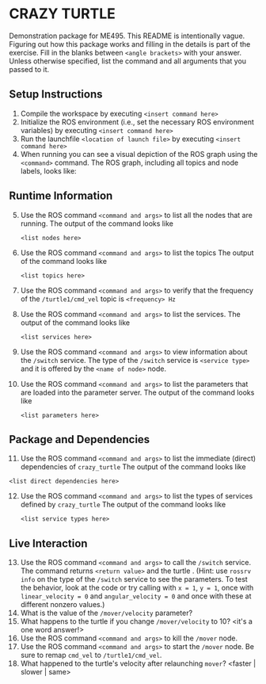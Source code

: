 # CRAZY TURTLE
Demonstration package for ME495.
This README is intentionally vague.
Figuring out how this package works and filling in the details is part of the
exercise. Fill in the blanks between `<angle brackets>` with your answer.
Unless otherwise specified, list the command and all arguments that you passed to it.

## Setup Instructions
1. Compile the workspace by executing `<insert command here>`
2. Initialize the ROS environment (i.e., set the necessary ROS environment variables) by executing `<insert command here>`
3. Run the launchfile `<location of launch file>` by executing `<insert command here>`
4. When running you can see a visual depiction of the ROS graph using the `<command>` command.
   The ROS graph, including all topics and node labels, looks like:
   ![<The ROS Graph>](<path_to_image_here_include_image_in_your_repository>)

## Runtime Information
5. Use the ROS command `<command and args>` to list all the nodes that are running.
   The output of the command looks like
   ```
   <list nodes here>
   ```
6. Use the ROS command `<command and args>` to list the topics
   The output of the command looks like
   ```
   <list topics here>
   ```

7. Use the ROS command `<command and args>` to verify that the frequency of
   the `/turtle1/cmd_vel` topic is `<frequency> Hz`

8. Use the ROS command `<command and args>` to list the services.
   The output of the command looks like
   ```
   <list services here>
   ```
9. Use the ROS command `<command and args>` to view information about the `/switch` service.
   The type of the `/switch` service is `<service type>` and it is offered by
   the `<name of node>` node.

10. Use the ROS command `<command and args>` to list the parameters that are loaded
    into the parameter server.
    The output of the command looks like
    ```
    <list parameters here>
    ```

## Package and Dependencies
11. Use the ROS command `<command and args>` to list the immediate (direct) dependencies of `crazy_turtle`
   The output of the command looks like
   ```
   <list direct dependencies here>
   ```
12. Use the ROS command `<command and args>` to list the types of services defined by `crazy_turtle`
    The output of the command looks like
    ```
    <list service types here>
    ```
## Live Interaction
13. Use the ROS command `<command and args>` to call the `/switch` service.
    The command returns `<return value>` and the turtle <brief description of what the turtle does>.
    (Hint: use `rossrv info` on the type of the `/switch` service to see the parameters.
     To test the behavior, look at the code or try calling with `x = 1`, `y = 1`, once with `linear_velocity = 0` and `angular_velocity = 0` and once with these at different nonzero values.)
14. What is the value of the `/mover/velocity` parameter? <value here>
15. What happens to the turtle if you change `/mover/velocity` to 10? <it's a one word answer!>
16. Use the ROS command `<command and args>` to kill the `/mover` node.
17. Use the ROS command `<command and args>` to start the `/mover` node. Be sure to
    remap `cmd_vel` to `/turtle1/cmd_vel`.
18. What happened to the turtle's velocity after relaunching `mover`? <faster | slower | same>